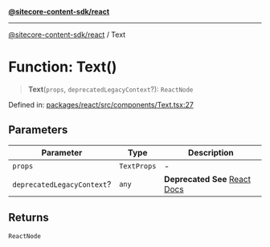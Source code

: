 [**@sitecore-content-sdk/react**](../README.md)

***

[@sitecore-content-sdk/react](../README.md) / Text

# Function: Text()

> **Text**(`props`, `deprecatedLegacyContext`?): `ReactNode`

Defined in: [packages/react/src/components/Text.tsx:27](https://github.com/Sitecore/content-sdk/blob/83cb65a3c972c72b48c373cdf1da3de357f70681/packages/react/src/components/Text.tsx#L27)

## Parameters

| Parameter | Type | Description |
| ------ | ------ | ------ |
| `props` | `TextProps` | - |
| `deprecatedLegacyContext`? | `any` | **Deprecated** **See** [React Docs](https://legacy.reactjs.org/docs/legacy-context.html#referencing-context-in-lifecycle-methods) |

## Returns

`ReactNode`
